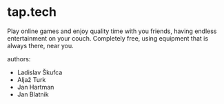 # tap.tech


Play online games and enjoy quality time with you friends, having endless entertainment on your couch. Completely free, using equipment that is always there, near you.


authors:
* Ladislav Škufca  
* Aljaž Turk  
* Jan Hartman  
* Jan Blatnik  